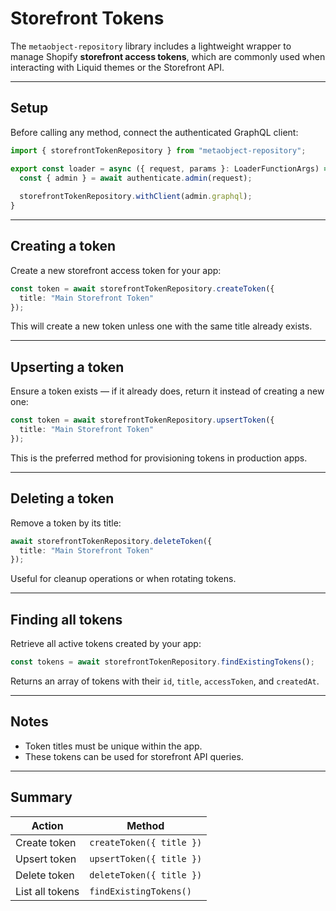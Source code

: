 # Storefront Tokens

The `metaobject-repository` library includes a lightweight wrapper to manage Shopify **storefront access tokens**, which are commonly used when interacting with Liquid themes or the Storefront API.

---

## Setup

Before calling any method, connect the authenticated GraphQL client:

```ts
import { storefrontTokenRepository } from "metaobject-repository";

export const loader = async ({ request, params }: LoaderFunctionArgs) => {
  const { admin } = await authenticate.admin(request);
 
  storefrontTokenRepository.withClient(admin.graphql);
}
```

---

## Creating a token

Create a new storefront access token for your app:

```ts
const token = await storefrontTokenRepository.createToken({
  title: "Main Storefront Token"
});
```

This will create a new token unless one with the same title already exists.

---

## Upserting a token

Ensure a token exists — if it already does, return it instead of creating a new one:

```ts
const token = await storefrontTokenRepository.upsertToken({
  title: "Main Storefront Token"
});
```

This is the preferred method for provisioning tokens in production apps.

---

## Deleting a token

Remove a token by its title:

```ts
await storefrontTokenRepository.deleteToken({
  title: "Main Storefront Token"
});
```

Useful for cleanup operations or when rotating tokens.

---

## Finding all tokens

Retrieve all active tokens created by your app:

```ts
const tokens = await storefrontTokenRepository.findExistingTokens();
```

Returns an array of tokens with their `id`, `title`, `accessToken`, and `createdAt`.

---

## Notes

- Token titles must be unique within the app.
- These tokens can be used for storefront API queries.

---

## Summary

| Action          | Method                      |
|-----------------|-----------------------------|
| Create token     | `createToken({ title })`    |
| Upsert token     | `upsertToken({ title })`    |
| Delete token     | `deleteToken({ title })`    |
| List all tokens  | `findExistingTokens()`      |